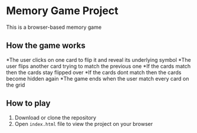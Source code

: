# Memory Game Project

This is a browser-based memory game

## How the game works

*The user clicks on one card to flip it and reveal its underlying symbol
*The user flips another card trying to match the previous one
*If the cards match then the cards stay flipped over
*If the cards dont match then the cards become hidden again
*The game ends when the user match every card on the grid

## How to play

1. Download or clone the repository
2. Open `index.html` file to view the project on your browser
